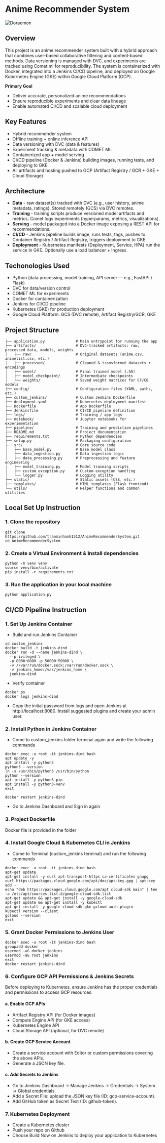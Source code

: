 # Anime Recommender System
![Doraemon](https://github.com/user-attachments/assets/c5b006ba-cebd-4249-ad9b-3f88234853fb)

## Overview
This project is an anime recommender system built with a hybrid approach that combines user-based collaborative filtering and content-based methods. Data versioning is managed with DVC, and experiments are tracked using Comet.ml for reproducibility. The system is containerized with Docker, integrated into a Jenkins CI/CD pipeline, and deployed on Google Kubernetes Engine (GKE) within Google Cloud Platform (GCP).

**Primary Goal**
- Deliver accurate, personalized anime recommendations
- Ensure reproducible experiments and clear data lineage
- Enable automated CI/CD and scalable cloud deployment

## Key Features
- Hybrid recommender system
- Offline training + online inference API
- Data versioning with DVC (data & features)
- Experiment tracking & metadata with COMET ML
- Containerized app + model serving
- CI/CD pipeline (Docker & Jenkins) building images, running tests, and deploying to GKE
- All artifacts and hosting pushed to GCP (Artifact Registry / GCR + GKE + Cloud Storage)

## Architecture
- **Data** - raw dataset(s) tracked with DVC (e.g., user history, anime metadata, ratings). Stored remotely (GCS) via DVC remotes.
- **Training** - training scripts produce versioned model artifacts and metrics. Comet logs experiments (hyperparams, metrics, visualizations).
- **Serving** - model packaged into a Docker image exposing a REST API for recommendations.
- **CI/CD** - Jenkins pipeline builds image, runs tests, tags, pushes to Container Registry / Artifact Registry, triggers deployment to GKE.
- **Deployment** - Kubernetes manifests (Deployment, Service, HPA) run the service in GKE. Optionally use a load balancer + Ingress.

## Techonologies Used
- Python (data processing, model training, API server — e.g., FastAPI / Flask)
- DVC for data/version control
- COMET ML for experiments
- Docker for containerization
- Jenkins for CI/CD pipeline
- Kubernetes (GKE) for production deployment
- Google Cloud Platform: GCS (DVC remote), Artifact Registry/GCR, GKE

## Project Structure
```
├── application.py              # Main entrypoint for running the app
├── artifacts/                  # DVC-tracked artifacts: raw, processed data, models, weights
│   ├── raw/                    # Original datasets (anime.csv, animelist.csv, etc.)
│   ├── processed/              # Cleaned & transformed datasets + encodings
│   ├── model/                  # Final trained model (.h5)
│   ├── model_checkpoint/       # Intermediate checkpoints
│   └── weights/                # Saved weight matrices for CF/CB models
├── config/                     # Configuration files (YAML, paths, etc.)
├── custom_jenkins/             # Custom Jenkins Dockerfile
├── deployment.yaml             # Kubernetes deployment manifest
├── Dockerfile                  # App Dockerfile
├── Jenkinsfile                 # CI/CD pipeline definition
├── logs/                       # Training / app logs
├── notebook/                   # Jupyter notebooks for experimentation
├── pipeline/                   # Training and prediction pipelines
├── README.md                   # Project documentation
├── requirements.txt            # Python dependencies
├── setup.py                    # Packaging configuration
├── src/                        # Core source code
│   ├── base_model.py           # Base model class
│   ├── data_ingestion.py       # Data ingestion logic
│   ├── data_processing.py      # Preprocessing and feature engineering
│   ├── model_training.py       # Model training scripts
│   ├── custom_exception.py     # Custom exception handling
│   └── logger.py               # Logging utility
├── static/                     # Static assets (CSS, etc.)
├── templates/                  # HTML templates (Flask frontend)
└── utils/                      # Helper functions and common utilities
```
## Local Set Up Instruction
### 1. Clone the repository
```
git clone https://github.com/tranminhanh1512/AnimeRecommenderSystem.git
cd AnimeRecommenderSystem
```
### 2. Create a Virtual Environment & Install dependencies
```
python -m venv venv
source venv/bin/activate  
pip install -r requirements.txt
```
### 3. Run the application in your local machine
```
python application.py
```
## CI/CD Pipeline Instruction
### 1. Set Up Jenkins Container
- Build and run Jenkins Container
```
cd custom_jenkins
docker build -t jenkins-dind .
docker run -d --name jenkins-dind \
  --privileged \
  -p 8080:8080 -p 50000:50000 \
  -v //var/run/docker.sock:/var/run/docker.sock \
  -v jenkins_home:/var/jenkins_home \
  jenkins-dind
```
- Verify container
```
docker ps
docker logs jenkins-dind
```
- Copy the initial password from logs and open Jenkins at http://localhost:8080. Install suggested plugins and create your admin user.
### 2. Install Python in Jenkins Container
- Come to custom_jenkins folder terminal again and write the following commands

```
docker exec -u root -it jenkins-dind bash
apt update -y
apt install -y python3
python3 --version
ln -s /usr/bin/python3 /usr/bin/python
python --version
apt install -y python3-pip
apt install -y python3-venv
exit

docker restart jenkins-dind
```
- Go to Jenkins Dashboard and Sign in again
### 3. Project Dockerfile
Docker file is provided in the folder
### 4. Install Google Cloud & Kubernetes CLI in Jenkins
- Come to Terminal (custom_jenkins terminal) and run the following commands
```
docker exec -u root -it jenkins-dind bash
apt-get update
apt-get install -y curl apt-transport-https ca-certificates gnupg
curl https://packages.cloud.google.com/apt/doc/apt-key.gpg | apt-key add -
echo "deb https://packages.cloud.google.com/apt cloud-sdk main" | tee -a /etc/apt/sources.list.d/google-cloud-sdk.list
apt-get update && apt-get install -y google-cloud-sdk
apt-get update && apt-get install -y kubectl
apt-get install -y google-cloud-sdk-gke-gcloud-auth-plugin
kubectl version --client
gcloud --version
exit
```
### 5. Grant Docker Permissions to Jenkins User
```
docker exec -u root -it jenkins-dind bash
groupadd docker
usermod -aG docker jenkins
usermod -aG root jenkins
exit
docker restart jenkins-dind
```
### 6. Configure GCP API Permissions & Jenkins Secrets
Before deploying to Kubernetes, ensure Jenkins has the proper credentials and permissions to access GCP resources:
#### a. Enable GCP APIs
- Artifact Registry API (for Docker images)
- Compute Engine API (for GKE access)
- Kubernetes Engine API
- Cloud Storage API (optional, for DVC remote)
#### b. Create GCP Service Account
- Create a service account with Editor or custom permissions covering the above APIs.
- Generate a JSON key file.
#### c. Add Secrets to Jenkins
- Go to Jenkins Dashboard → Manage Jenkins → Credentials → System → Global credentials.
- Add a Secret File: upload the JSON key file (ID: gcp-service-account).
- Add GitHub token as Secret Text (ID: github-token).
### 7. Kubernetes Deployment
- Create a Kubernetes cluster
- Push your repo on Github 
- Choose Build Now on Jenkins to deploy your application to Kubernetes

